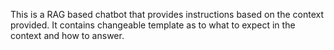 This is a RAG based chatbot that provides instructions based on the context provided.
It contains changeable template as to what to expect in the context and how to answer.
